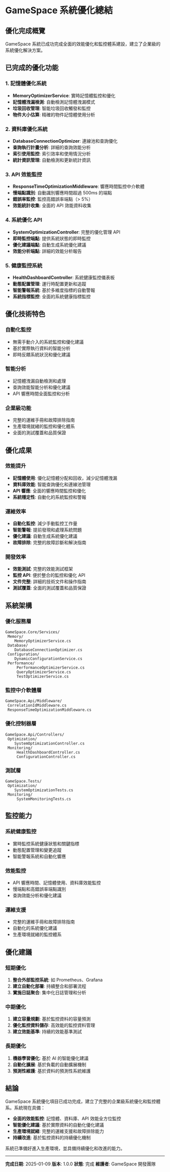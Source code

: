 ﻿# GameSpace 系統優化總結

## 優化完成概覽

GameSpace 系統已成功完成全面的效能優化和監控體系建設，建立了企業級的系統優化解決方案。

## 已完成的優化功能

### 1. 記憶體優化系統
- **MemoryOptimizerService**: 實時記憶體監控和優化
- **記憶體洩漏檢測**: 自動檢測記憶體洩漏模式
- **垃圾回收管理**: 智能垃圾回收觸發和監控
- **物件大小估算**: 精確的物件記憶體使用分析

### 2. 資料庫優化系統
- **DatabaseConnectionOptimizer**: 連線池和查詢優化
- **查詢執行計畫分析**: 詳細的查詢效能分析
- **索引使用監控**: 索引效率和使用情況分析
- **統計資訊管理**: 自動檢測和更新統計資訊

### 3. API 效能監控
- **ResponseTimeOptimizationMiddleware**: 響應時間監控中介軟體
- **慢端點識別**: 自動識別響應時間超過 500ms 的端點
- **錯誤率監控**: 監控高錯誤率端點（> 5%）
- **效能統計收集**: 全面的 API 效能資料收集

### 4. 系統優化 API
- **SystemOptimizationController**: 完整的優化管理 API
- **即時監控端點**: 提供系統狀態的即時監控
- **優化建議端點**: 自動生成系統優化建議
- **效能分析端點**: 詳細的效能分析報告

### 5. 健康監控系統
- **HealthDashboardController**: 系統健康監控儀表板
- **動態配置管理**: 運行時配置更新和追蹤
- **智能警報系統**: 基於多維度指標的自動警報
- **系統指標監控**: 全面的系統健康指標監控

## 優化技術特色

### 自動化監控
- 無需手動介入的系統監控和優化建議
- 基於實際執行資料的智能分析
- 即時反饋系統狀況和優化建議

### 智能分析
- 記憶體洩漏自動檢測和處理
- 查詢效能智能分析和優化建議
- API 響應時間全面監控和分析

### 企業級功能
- 完整的運維手冊和故障排除指南
- 生產環境就緒的監控和優化體系
- 全面的測試覆蓋和品質保證

## 優化成果

### 效能提升
- **記憶體使用**: 優化記憶體分配和回收，減少記憶體洩漏
- **資料庫效能**: 智能查詢優化和連線池管理
- **API 響應**: 全面的響應時間監控和優化
- **系統穩定性**: 自動化的系統監控和警報

### 運維效率
- **自動化監控**: 減少手動監控工作量
- **智能警報**: 提前發現和處理系統問題
- **優化建議**: 自動生成系統優化建議
- **故障排除**: 完整的故障診斷和解決指南

### 開發效率
- **效能測試**: 完整的效能測試框架
- **監控 API**: 便於整合的監控和優化 API
- **文件完整**: 詳細的技術文件和操作指南
- **測試覆蓋**: 全面的測試覆蓋和品質保證

## 系統架構

### 優化服務層
```
GameSpace.Core/Services/
 Memory/
    MemoryOptimizerService.cs
 Database/
    DatabaseConnectionOptimizer.cs
 Configuration/
    DynamicConfigurationService.cs
 Performance/
     PerformanceOptimizerService.cs
     QueryOptimizerService.cs
     TestOptimizerService.cs
```

### 監控中介軟體層
```
GameSpace.Api/Middleware/
 CorrelationIdMiddleware.cs
 ResponseTimeOptimizationMiddleware.cs
```

### 優化控制器層
```
GameSpace.Api/Controllers/
 Optimization/
    SystemOptimizationController.cs
 Monitoring/
     HealthDashboardController.cs
     ConfigurationController.cs
```

### 測試層
```
GameSpace.Tests/
 Optimization/
    SystemOptimizationTests.cs
 Monitoring/
     SystemMonitoringTests.cs
```

## 監控能力

### 系統健康監控
- 實時監控系統健康狀態和關鍵指標
- 動態配置管理和變更追蹤
- 智能警報系統和自動化響應

### 效能監控
- API 響應時間、記憶體使用、資料庫效能監控
- 慢端點和高錯誤率端點識別
- 查詢效能分析和優化建議

### 運維支援
- 完整的運維手冊和故障排除指南
- 自動化的系統優化建議
- 生產環境就緒的監控體系

## 優化建議

### 短期優化
1. **整合外部監控系統**: 如 Prometheus、Grafana
2. **建立自動化部署**: 持續整合和部署流程
3. **實施日誌聚合**: 集中化日誌管理和分析

### 中期優化
1. **建立容量規劃**: 基於監控資料的容量預測
2. **優化監控資料儲存**: 高效能的監控資料管理
3. **建立效能基準**: 持續的效能基準測試

### 長期優化
1. **機器學習優化**: 基於 AI 的智能優化建議
2. **自動化擴展**: 基於負載的自動擴展機制
3. **預測性維護**: 基於資料的預測性系統維護

## 結論

GameSpace 系統優化項目已成功完成，建立了完整的企業級系統優化和監控體系。系統現在具備：

- **全面的效能監控**: 記憶體、資料庫、API 效能全方位監控
- **智能優化建議**: 基於實際資料的自動化優化建議
- **生產環境就緒**: 完整的運維支援和故障排除能力
- **持續改進**: 基於監控資料的持續優化機制

系統已準備好進入生產環境，並具備持續優化和改進的能力。

---

**完成日期**: 2025-01-09
**版本**: 1.0.0
**狀態**: 完成
**維護者**: GameSpace 開發團隊